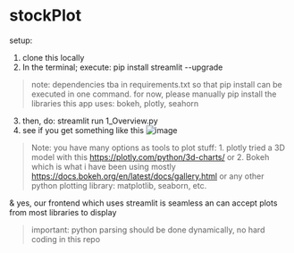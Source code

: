# stockPlot
setup:

1. clone this locally
2. In the terminal; execute: pip install streamlit --upgrade
> note: dependencies tba in requirements.txt so that pip install can be executed in one command. for now, please manually pip install the libraries this app uses: bokeh, plotly, seahorn
3. then, do: streamlit run 1_Overview.py
4. see if you get something like this
   ![image](https://github.com/EmilieYZhang/stockPlot/assets/68432655/3377d7dc-ab5f-4648-b82b-8216e1aaf9bc)

>Note:
>you have many options as tools to plot stuff: 1. plotly tried a 3D model with this
https://plotly.com/python/3d-charts/
>or 2. Bokeh which is what i have been using mostly
https://docs.bokeh.org/en/latest/docs/gallery.html
>or any other python plotting library: matplotlib, seaborn, etc.

& yes, our frontend which uses streamlit is seamless an can accept plots from most libraries to display

>important: python parsing should be done dynamically, no hard coding in this repo

